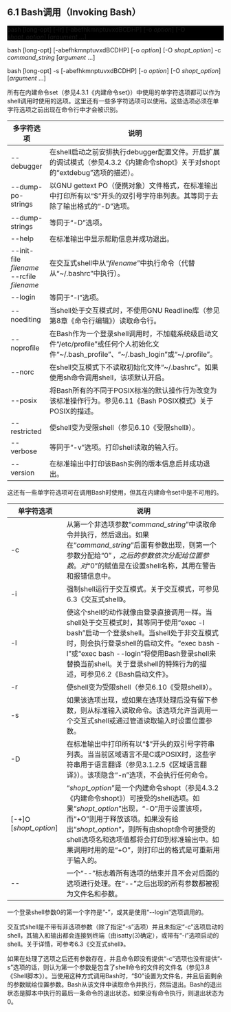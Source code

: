 ## 6.1 Bash调用（Invoking Bash）

<p style="background-color: black">
bash [long-opt] [-ir] [-abefhkmnptuvxdBCDHP] [-o <i>option</i>] [-O <i>shopt_option</i>] [<i>argument</i> ...]

bash [long-opt] [-abefhkmnptuvxdBCDHP] [-o <i>option</i>] [-O <i>shopt_option</i>] -c <i>command_string</i> [<i>argument</i> ...]

bash [long-opt] -s [-abefhkmnptuvxdBCDHP] [-o <i>option</i>] [-O <i>shopt_option</i>] [<i>argument</i> ...]
</p>

所有在内建命令set（参见4.3.1《内建命令set》）中使用的单字符选项都可以作为shell调用时使用的选项。这里还有一些多字符选项可以使用。这些选项必须在单字符选项之前出现在命令行中才会被识别。

多字符选项 | 说明
--- | ---
--debugger | 在shell启动之前安排执行debugger配置文件。开启扩展的调试模式（参见4.3.2《内建命令shopt》关于对shopt的“extdebug”选项的描述）。
--dump-po-strings | 以GNU gettext PO（便携对象）文件格式，在标准输出中打印所有以“$”开头的双引号字符串列表。其等同于去除了输出格式的“-D”选项。
--dump-strings | 等同于“-D”选项。
--help | 在标准输出中显示帮助信息并成功退出。
--init-file *filename*<br>--rcfile *filename* | 在交互式shell中从“*filename*”中执行命令（代替从“~/.bashrc”中执行）。
--login | 等同于“-l”选项。
--noediting | 当shell处于交互模式时，不使用GNU Readline库（参见第8章《命令行编辑》）读取命令行。
--noprofile | 在Bash作为一个登录shell调用时，不加载系统级启动文件“/etc/profile”或任何个人初始化文件“~/.bash_profile”、“~/.bash_login”或“~/.profile”。
--norc | 在shell交互模式下不读取初始化文件“~/.bashrc”。如果使用sh命令调用shell，该项默认开启。
--posix | 将Bash所有的不同于POSIX标准的默认操作行为改变为该标准操作行为。参见6.11《Bash POSIX模式》关于POSIX的描述。
--restricted | 使shell变为受限shell（参见6.10《受限shell》）。
--verbose | 等同于“-v”选项。打印shell读取的输入行。
--version | 在标准输出中打印该Bash实例的版本信息后并成功退出。

这还有一些单字符选项可在调用Bash时使用，但其在内建命令set中是不可用的。

单字符选项 | 说明
--- | ---
-c | 从第一个非选项参数“*command_string*”中读取命令并执行，然后退出。如果在“*command_string*”后面有参数出现，则第一个参数分配给“$0”，之后的参数依次分配给位置参数。对“$0”的赋值是在设置shell名称，其用在警告和报错信息中。
-i | 强制shell运行于交互模式。关于交互模式，可参见6.3《交互式shell》。
-l | 使这个shell的动作就像由登录直接调用一样。当shell处于交互模式时，其等同于使用“exec -l bash”启动一个登录shell。当shell处于非交互模式时，则会执行登录shell的启动文件。“exec bash -l”或“exec bash --login”将使用Bash登录shell来替换当前shell。关于登录shell的特殊行为的描述，可参见6.2《Bash启动文件》。
-r | 使shell变为受限shell（参见6.10《受限shell》）。
-s | 如果该选项出现，或如果在选项处理后没有留下参数，则从标准输入读取命令。该选项允许当调用一个交互式shell或通过管道读取输入时设置位置参数。
-D | 在标准输出中打印所有以“$”开头的双引号字符串列表。当当前区域语言不是C或POSIX时，这些字符串用于语言翻译（参见3.1.2.5《区域语言翻译》）。该项隐含“-n”选项，不会执行任何命令。
\[-+]O \[*shopt_option*] | “*shopt_option*”是一个内建命令shopt（参见4.3.2《内建命令shopt》）可接受的shell选项。如果“*shopt_option*”出现，“-O”用于设置该项，而“+O”则用于释放该项。如果没有给出“*shopt_option*”，则所有由shopt命令可接受的shell选项名和选项值都将会打印到标准输出中。如果调用时用的是“+O”，则打印出的格式是可重新用于输入的。
-- | 一个“--”标志着所有选项的结束并且不会对后面的选项进行处理。在“--”之后出现的所有参数都被视为文件名和参数。

一个登录shell参数0的第一个字符是“-”，或其是使用“--login”选项调用的。

交互式shell是不带有非选项参数（除了指定“-s”选项）并且未指定“-c”选项启动的shell，其输入和输出都会连接到终端（由isatty(3)确定），或带有“-i”选项启动的shell。关于详情，可参考6.3《交互式shell》。

如果在处理了选项之后还有参数存在，并且命令即没有提供“-c”选项也没有提供“-s”选项的话，则认为第一个参数是包含了shell命令的文件的文件名（参见3.8《Shell脚本》）。当使用这种方式调用Bash时，“$0”设置为文件名，并且后面剩余的参数赋给位置参数。Bash从该文件中读取命令并执行，然后退出。Bash的退出状态是脚本中执行的最后一条命令的退出状态。如果没有命令执行，则退出状态为0。
